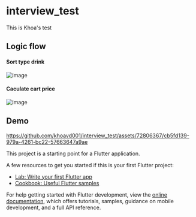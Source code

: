 # interview_test

This is Khoa's test

## Logic flow
#### Sort type drink
![image](https://github.com/khoavd001/interview_test/assets/72806367/2b4ae8e0-96be-4d50-a368-c5ad057758bb)

#### Caculate cart price

![image](https://github.com/khoavd001/interview_test/assets/72806367/1194658a-7c3b-4263-b046-9880a1b7ae75)

## Demo




https://github.com/khoavd001/interview_test/assets/72806367/cb5fd139-979a-4261-bc22-57663647a9ae




This project is a starting point for a Flutter application.

A few resources to get you started if this is your first Flutter project:

- [Lab: Write your first Flutter app](https://docs.flutter.dev/get-started/codelab)
- [Cookbook: Useful Flutter samples](https://docs.flutter.dev/cookbook)

For help getting started with Flutter development, view the
[online documentation](https://docs.flutter.dev/), which offers tutorials,
samples, guidance on mobile development, and a full API reference.
